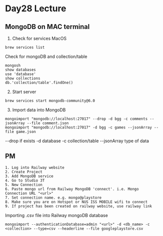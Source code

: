 # Day28 Lecture

## MongoDB on MAC terminal
1. Check for services
MacOS
```
brew services list 
```
Check for mongoDB and collection/table
```
mongosh
show databases
use 'database'
show collections
db.'collection/table'.findOne()
```

2. Start server
```
brew services start mongodb-community@6.0
```

3. Import data into MongoDB
```
mongoimport "mongodb://localhost:27017" --drop -d bgg -c comments --jsonArray --file comment.json
mongoimport "mongodb://localhost:27017" -d bgg -c games --jsonArray --file game.json
```

--drop if exists
-d database
-c collection/table
--jsonArray type of data 


## PM
```
1. Log into Railway website
2. Create Project
3. Add MongoDB service
4. Go to Studio 3T
5. New Connection
6. Paste mongo url from Railway MongoDB 'connect'. i.e. Mongo Connection URL "<url>"
7. Set connection name. e.g. mongo@playstore
8. Make sure you are on Hotspot or NUS ISS MOBILE wifi to connect
9. If project has been created on railway website, use railway link
```

Importing .csv file into Railway mongoDB database
```
mongoimport --authenticationDatabase=admin "<url>" -d <db_name> -c <collection> --type=csv --headerline --file googleplaystore.csv
```